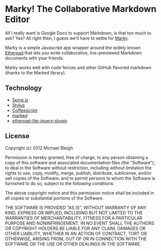 # Marky! The Collaborative Markdown Editor

All I really want is Google Docs to support Markdown, is that too much to ask? Yes? All right then, I guess we'll have to settle for [Marky](http://mbleigh.github.com/marky).

Marky is a simple Javascript app wrapper around the widely known [Etherpad](http://etherpad.org) that lets you write collaborative, live-previewed Markdown documents with your friends.

Marky works well with code fences and other GitHub flavored markdown (thanks to the Marked library).

## Technology

* [Spine.js](http://spinejs.com)
* [Stylus](http://learnboost.github.com/stylus/)
* [Coffeescript](http://coffeescript.org)
* [marked](https://github.com/chjj/marked)
* [etherpad-lite-jquery-plugin](https://github.com/johnyma22/etherpad-lite-jquery-plugin)

## License

Copyright (c) 2012 Michael Bleigh

Permission is hereby granted, free of charge, to any person obtaining a copy of this software and associated documentation files (the "Software"), to deal in the Software without restriction, including without limitation the rights to use, copy, modify, merge, publish, distribute, sublicense, and/or sell copies of the Software, and to permit persons to whom the Software is furnished to do so, subject to the following conditions:

The above copyright notice and this permission notice shall be included in all copies or substantial portions of the Software.

THE SOFTWARE IS PROVIDED "AS IS", WITHOUT WARRANTY OF ANY KIND, EXPRESS OR IMPLIED, INCLUDING BUT NOT LIMITED TO THE WARRANTIES OF MERCHANTABILITY, FITNESS FOR A PARTICULAR PURPOSE AND NONINFRINGEMENT. IN NO EVENT SHALL THE AUTHORS OR COPYRIGHT HOLDERS BE LIABLE FOR ANY CLAIM, DAMAGES OR OTHER LIABILITY, WHETHER IN AN ACTION OF CONTRACT, TORT OR OTHERWISE, ARISING FROM, OUT OF OR IN CONNECTION WITH THE SOFTWARE OR THE USE OR OTHER DEALINGS IN THE SOFTWARE.